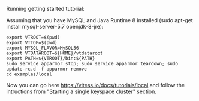 
Running getting started tutorial:

Assuming that you have MySQL and Java Runtime 8 installed (sudo apt-get install mysql-server-5.7 openjdk-8-jre):

```
export VTROOT=$(pwd)
export VTTOP=$(pwd)
export MYSQL_FLAVOR=MySQL56
export VTDATAROOT=${HOME}/vtdataroot
export PATH=${VTROOT}/bin:${PATH}
sudo service apparmor stop; sudo service apparmor teardown; sudo update-rc.d -f apparmor remove
cd examples/local
```

Now you can go here https://vitess.io/docs/tutorials/local and follow the intructions from "Starting a single keyspace cluster" section.
